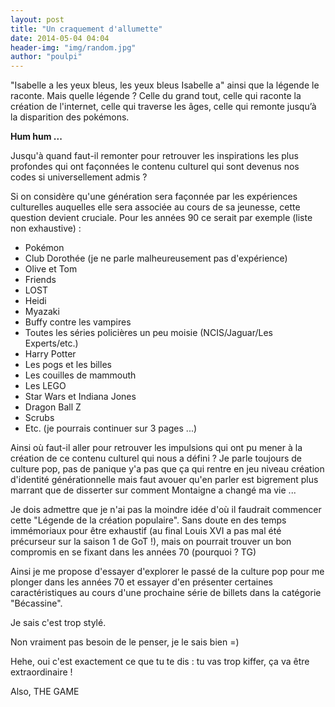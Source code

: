 ```yaml
---
layout: post
title: "Un craquement d'allumette"
date: 2014-05-04 04:04
header-img: "img/random.jpg"
author: "poulpi"
---
```


"Isabelle a les yeux bleus, les yeux bleus Isabelle a" ainsi que la légende le raconte. Mais quelle légende ? Celle du grand tout, celle qui raconte la création de l'internet, celle qui traverse les âges, celle qui remonte jusqu’à la disparition des pokémons. 

**Hum hum ...**

Jusqu'à quand faut-il remonter pour retrouver les inspirations les plus profondes qui ont façonnées le contenu culturel qui sont devenus nos codes si universellement admis ?

Si on considère qu'une génération sera façonnée par les expériences culturelles auquelles elle sera associée au cours de sa jeunesse, cette question devient cruciale. Pour les années 90 ce serait par exemple (liste non exhaustive) :

- Pokémon
- Club Dorothée (je ne parle malheureusement pas d'expérience)
- Olive et Tom
- Friends
- LOST
- Heidi
- Myazaki
- Buffy contre les vampires
- Toutes les séries policières un peu moisie (NCIS/Jaguar/Les Experts/etc.)
- Harry Potter
- Les pogs et les billes
- Les couilles de mammouth
- Les LEGO
- Star Wars et Indiana Jones
- Dragon Ball Z
- Scrubs
- Etc. (je pourrais continuer sur 3 pages ...)

Ainsi où faut-il aller pour retrouver les impulsions qui ont pu mener à la création de ce contenu culturel qui nous a défini ? Je parle toujours de culture pop, pas de panique y'a pas que ça qui rentre en jeu niveau création d'identité générationnelle mais faut avouer qu'en parler est bigrement plus marrant que de disserter sur comment Montaigne a changé ma vie ...

Je dois admettre que je n'ai pas la moindre idée d'où il faudrait commencer cette "Légende de la création populaire". Sans doute en des temps immémoriaux pour être exhaustif (au final Louis XVI a pas mal été précurseur sur la saison 1 de GoT !), mais on pourrait trouver un bon compromis en se fixant dans les années 70 (pourquoi ? TG)

Ainsi je me propose d'essayer d'explorer le passé de la culture pop pour me plonger dans les années 70 et essayer d'en présenter certaines caractéristiques au cours d'une prochaine série de billets dans la catégorie "Bécassine".


Je sais c'est trop stylé.


Non vraiment pas besoin de le penser, je le sais bien =)


Hehe, oui c'est exactement ce que tu te dis : tu vas trop kiffer, ça va être extraordinaire !


Also, THE GAME